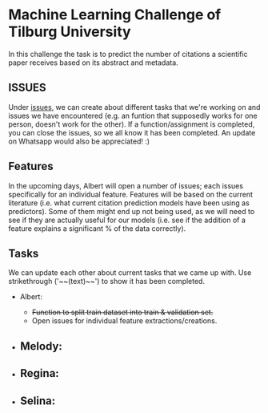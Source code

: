 # Machine Learning Challenge of Tilburg University

In this challenge the task is to predict the number of citations a scientific paper
receives based on its abstract and metadata.

## ISSUES

Under [issues](https://github.com/happyfuntimegoup/machinelearning/issues), we can create about different tasks that we're working on and issues we have encountered (e.g. an funtion that supposedly works for one person, doesn't work for the other). 
If a function/assignment is completed, you can close the issues, so we all know it has been completed. An update on Whatsapp would also be appreciated! :)

## Features

In the upcoming days, Albert will open a number of issues; each issues specifically for an individual feature. Features will be based on the current literature (i.e. what current citation prediction models have been using as predictors). 
Some of them might end up not being used, as we will need to see if they are actually useful for our models (i.e. see if the addition of a feature explains a significant % of the data correctly).

## Tasks
We can update each other about current tasks that we came up with. Use strikethrough ('\~~(text)\~~') to show it has been completed.

- Albert:
  -  ~~Function to split train dataset into train & validation set.~~
  -  Open issues for individual feature extractions/creations.

- Melody:
  -   

- Regina:
  -   

- Selina:
  -   

